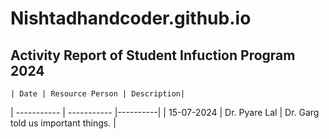 # Nishtadhandcoder.github.io
## Activity Report of Student Infuction Program 2024
	| Date | Resource Person | Description|
| ----------- | ----------- |----------|
| 15-07-2024 | Dr. Pyare Lal | Dr. Garg told us important things. |
